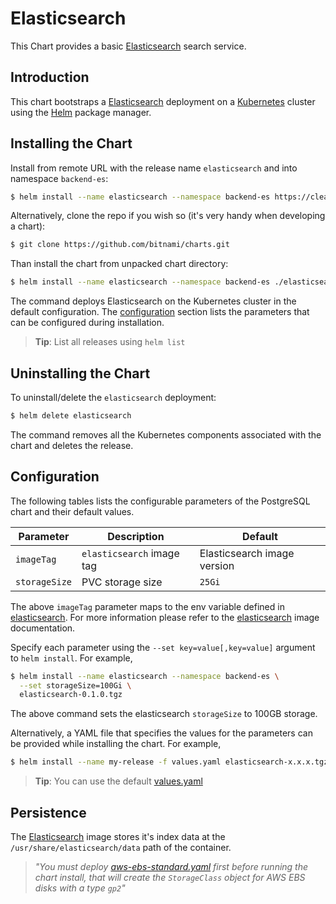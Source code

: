 # Elasticsearch

This Chart provides a basic [Elasticsearch](https://www.elastic.co/products/elasticsearch) search service.

## Introduction

This chart bootstraps a [Elasticsearch](https://hub.docker.com/_/elasticsearch/) deployment on a [Kubernetes](http://kubernetes.io) cluster using the [Helm](https://helm.sh) package manager.

## Installing the Chart

Install from remote URL with the release name `elasticsearch` and into namespace `backend-es`:

```bash
$ helm install --name elasticsearch --namespace backend-es https://clearbit.github.io/charts/elasticsearch-0.1.0.tgz

```

Alternatively, clone the repo if you wish so (it's very handy when developing a chart):

```bash
$ git clone https://github.com/bitnami/charts.git
```

Than install the chart from unpacked chart directory:

```bash
$ helm install --name elasticsearch --namespace backend-es ./elasticsearch
```

The command deploys Elasticsearch on the Kubernetes cluster in the default configuration. The [configuration](#configuration) section lists the parameters that can be configured during installation.

> **Tip**: List all releases using `helm list`

## Uninstalling the Chart

To uninstall/delete the `elasticsearch` deployment:

```bash
$ helm delete elasticsearch
```

The command removes all the Kubernetes components associated with the chart and deletes the release.

## Configuration

The following tables lists the configurable parameters of the PostgreSQL chart and their default values.

|      Parameter       |          Description           |                         Default                         |
|----------------------|--------------------------------|---------------------------------------------------------|
| `imageTag`           | `elasticsearch` image tag      | Elasticsearch image version                             |
| `storageSize`        | PVC storage size               | `25Gi`                                                  |

The above `imageTag` parameter maps to the env variable defined in [elasticsearch](https://hub.docker.com/_/elasticsearch/). For more information please refer to the [elasticsearch](https://github.com/docker-library/elasticsearch) image documentation.

Specify each parameter using the `--set key=value[,key=value]` argument to `helm install`. For example,

```bash
$ helm install --name elasticsearch --namespace backend-es \
  --set storageSize=100Gi \
  elasticsearch-0.1.0.tgz
```

The above command sets the elasticsearch `storageSize` to 100GB storage.

Alternatively, a YAML file that specifies the values for the parameters can be provided while installing the chart. For example,

```bash
$ helm install --name my-release -f values.yaml elasticsearch-x.x.x.tgz
```

> **Tip**: You can use the default [values.yaml](values.yaml)

## Persistence

The [Elasticsearch](https://hub.docker.com/_/elasticsearch/) image stores it's index data at the `/usr/share/elasticsearch/data` path of the container.


> *"You must deploy [aws-ebs-standard.yaml](.../aws-ebs/aws-ebs-standard.yaml) first before running the chart install, that will create the `StorageClass` object for AWS EBS disks with a type `gp2`"*
